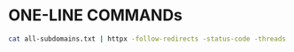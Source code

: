 # ONE-LINE COMMANDs

```sh
cat all-subdomains.txt | httpx -follow-redirects -status-code -threads 100 | tee httpx.txt
```
